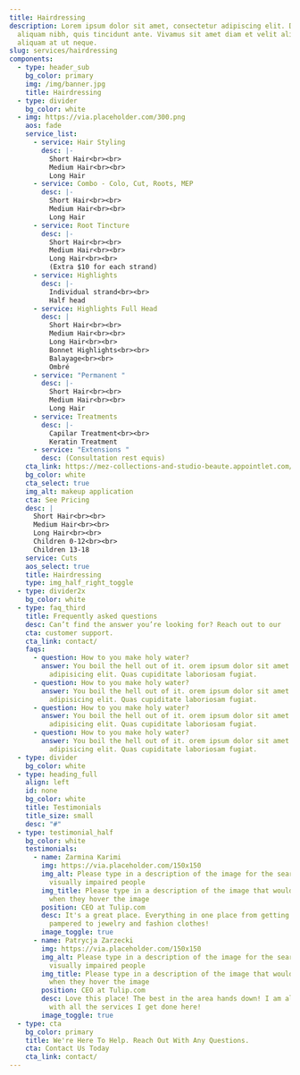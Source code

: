 ```yaml
---
title: Hairdressing
description: Lorem ipsum dolor sit amet, consectetur adipiscing elit. Duis at
  aliquam nibh, quis tincidunt ante. Vivamus sit amet diam et velit aliquam
  aliquam at ut neque.
slug: services/hairdressing
components:
  - type: header_sub
    bg_color: primary
    img: /img/banner.jpg
    title: Hairdressing
  - type: divider
    bg_color: white
  - img: https://via.placeholder.com/300.png
    aos: fade
    service_list:
      - service: Hair Styling
        desc: |-
          Short Hair<br><br>
          Medium Hair<br><br>
          Long Hair
      - service: Combo - Colo, Cut, Roots, MEP
        desc: |-
          Short Hair<br><br>
          Medium Hair<br><br>
          Long Hair
      - service: Root Tincture
        desc: |-
          Short Hair<br><br>
          Medium Hair<br><br>
          Long Hair<br><br>
          (Extra $10 for each strand)
      - service: Highlights
        desc: |-
          Individual strand<br><br>
          Half head
      - service: Highlights Full Head
        desc: |
          Short Hair<br><br>
          Medium Hair<br><br>
          Long Hair<br><br>
          Bonnet Highlights<br><br>
          Balayage<br><br>
          Ombré
      - service: "Permanent "
        desc: |-
          Short Hair<br><br>
          Medium Hair<br><br>
          Long Hair
      - service: Treatments
        desc: |-
          Capilar Treatment<br><br>
          Keratin Treatment
      - service: "Extensions "
        desc: (Consultation rest equis)
    cta_link: https://mez-collections-and-studio-beaute.appointlet.com/
    bg_color: white
    cta_select: true
    img_alt: makeup application
    cta: See Pricing
    desc: |
      Short Hair<br><br>
      Medium Hair<br><br>
      Long Hair<br><br>
      Children 0-12<br><br>
      Children 13-18 
    service: Cuts
    aos_select: true
    title: Hairdressing
    type: img_half_right_toggle
  - type: divider2x
    bg_color: white
  - type: faq_third
    title: Frequently asked questions
    desc: Can’t find the answer you’re looking for? Reach out to our
    cta: customer support.
    cta_link: contact/
    faqs:
      - question: How to you make holy water?
        answer: You boil the hell out of it. orem ipsum dolor sit amet consectetur
          adipisicing elit. Quas cupiditate laboriosam fugiat.
      - question: How to you make holy water?
        answer: You boil the hell out of it. orem ipsum dolor sit amet consectetur
          adipisicing elit. Quas cupiditate laboriosam fugiat.
      - question: How to you make holy water?
        answer: You boil the hell out of it. orem ipsum dolor sit amet consectetur
          adipisicing elit. Quas cupiditate laboriosam fugiat.
      - question: How to you make holy water?
        answer: You boil the hell out of it. orem ipsum dolor sit amet consectetur
          adipisicing elit. Quas cupiditate laboriosam fugiat.
  - type: divider
    bg_color: white
  - type: heading_full
    align: left
    id: none
    bg_color: white
    title: Testimonials
    title_size: small
    desc: "#"
  - type: testimonial_half
    bg_color: white
    testimonials:
      - name: Zarmina Karimi
        img: https://via.placeholder.com/150x150
        img_alt: Please type in a description of the image for the search engine or
          visually impaired people
        img_title: Please type in a description of the image that would help the user
          when they hover the image
        position: CEO at Tulip.com
        desc: It's a great place. Everything in one place from getting groomed and
          pampered to jewelry and fashion clothes!
        image_toggle: true
      - name: Patrycja Zarzecki
        img: https://via.placeholder.com/150x150
        img_alt: Please type in a description of the image for the search engine or
          visually impaired people
        img_title: Please type in a description of the image that would help the user
          when they hover the image
        position: CEO at Tulip.com
        desc: Love this place! The best in the area hands down! I am always satisfied
          with all the services I get done here!
        image_toggle: true
  - type: cta
    bg_color: primary
    title: We're Here To Help. Reach Out With Any Questions.
    cta: Contact Us Today
    cta_link: contact/
---
```

